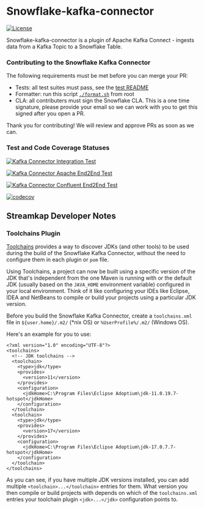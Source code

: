 # Snowflake-kafka-connector
[![License](http://img.shields.io/:license-Apache%202-brightgreen.svg)](http://www.apache.org/licenses/LICENSE-2.0.txt)

Snowflake-kafka-connector is a plugin of Apache Kafka Connect - ingests data from a Kafka Topic to a Snowflake Table.

### Contributing to the Snowflake Kafka Connector
The following requirements must be met before you can merge your PR:
- Tests: all test suites must pass, see the [test README](https://github.com/snowflakedb/snowflake-kafka-connector/blob/master/README-TEST.md)
- Formatter: run this script [`./format.sh`](https://github.com/snowflakedb/snowflake-kafka-connector/blob/master/format.sh) from root
- CLA: all contributers must sign the Snowflake CLA. This is a one time signature, please provide your email so we can work with you to get this signed after you open a PR.

Thank you for contributing! We will review and approve PRs as soon as we can.

### Test and Code Coverage Statuses

[![Kafka Connector Integration Test](https://github.com/snowflakedb/snowflake-kafka-connector/actions/workflows/IntegrationTest.yml/badge.svg?branch=master)](https://github.com/snowflakedb/snowflake-kafka-connector/actions/workflows/IntegrationTest.yml)

[![Kafka Connector Apache End2End Test](https://github.com/snowflakedb/snowflake-kafka-connector/actions/workflows/End2EndTestApache.yml/badge.svg?branch=master)](https://github.com/snowflakedb/snowflake-kafka-connector/actions/workflows/End2EndTestApache.yml)

[![Kafka Connector Confluent End2End Test](https://github.com/snowflakedb/snowflake-kafka-connector/actions/workflows/End2EndTestConfluent.yml/badge.svg?branch=master)](https://github.com/snowflakedb/snowflake-kafka-connector/actions/workflows/End2EndTestConfluent.yml)

[![codecov](https://codecov.io/gh/snowflakedb/snowflake-kafka-connector/branch/master/graph/badge.svg)](https://codecov.io/gh/snowflakedb/snowflake-kafka-connector)

## Streamkap Developer Notes

### Toolchains Plugin

[Toolchains](https://maven.apache.org/guides/mini/guide-using-toolchains.html) provides a way to discover JDKs (and other tools) to be used during the build of the Snowflake Kafka Connector, without the need to configure them in each plugin or `pom` file. 

Using Toolchains, a project can now be built using a specific version of the JDK that's independent from the one Maven is running with or the default JDK (usually based on the `JAVA_HOME` environment variable) configured in your local environment. Think of it like configuring your IDEs like Eclipse, IDEA and NetBeans to compile or build your projects using a particular JDK version.

Before you build the Snowflake Kafka Connector, create a `toolchains.xml` file in `${user.home}/.m2/` (*nix OS) or `%UserProfile%/.m2/` (Windows OS).

Here's an example for you to use:

```
<?xml version="1.0" encoding="UTF-8"?>
<toolchains>
  <!-- JDK toolchains -->
  <toolchain>
    <type>jdk</type>
    <provides>
      <version>11</version>
    </provides>
    <configuration>
      <jdkHome>C:\Program Files\Eclipse Adoptium\jdk-11.0.19.7-hotspot</jdkHome>
    </configuration>
  </toolchain>
  <toolchain>
    <type>jdk</type>
    <provides>
      <version>17</version>
    </provides>
    <configuration>
      <jdkHome>C:\Program Files\Eclipse Adoptium\jdk-17.0.7.7-hotspot</jdkHome>
    </configuration>
  </toolchain>
</toolchains>
```

As you can see, if you have multiple JDK versions installed, you can add multiple `<toolchain>...</toolchain>` entries for them. What version you then compile or build projects with depends on which of the `toolchains.xml` entries your toolchain plugin `<jdk>...</jdk>` configuration points to.